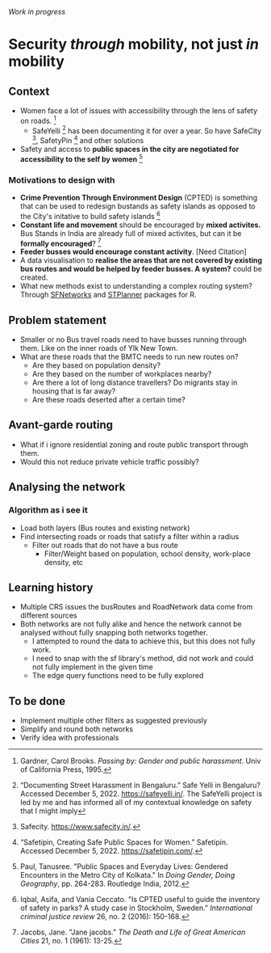 
*Work in progress*
# Security *through* mobility, not just *in* mobility

## Context
- Women face a lot of issues with accessibility through the lens of safety on roads. [^3]
    - SafeYelli [^4] has been documenting it for over a year. So have SafeCity [^5], SafetyPin [^6] and other solutions
- Safety and access to **public spaces in the city are negotiated for accessibility to the self by women** [^7]

### Motivations to design with
- **Crime Prevention Through Environment Design** (CPTED) is something that can be used to redesign bustands as safety islands as opposed to the City's initative to build safety islands  [^1]
- **Constant life and movement** should be encouraged by **mixed activites.** Bus Stands in India are already full of mixed activites, but can it be **formally encouraged**? [^2]
- **Feeder busses would encourage constant activity**. [Need Citation]
- A data visualisation to **realise the areas that are not covered by existing bus routes and would be helped by feeder busses. A system?** could be created. 
- What new methods exist to understanding a complex routing system? Through [SFNetworks](https://luukvdmeer.github.io/sfnetworks) and [STPlanner](https://github.com/ropensci/stplanr) packages for R.

## Problem statement
- Smaller or no Bus travel roads need to have busses running through them. Like on the inner roads of Ylk New Town.
- What are these roads that the BMTC needs to run new routes on?
    - Are they based on population density?
    - Are they based on the number of workplaces nearby?
    - Are there a lot of long distance travellers? Do migrants stay in housing that is far away?
    - Are these roads deserted after a certain time?

## Avant-garde routing
- What if i ignore residential zoning and route public transport through them.
- Would this not reduce private vehicle traffic possibly?


## Analysing the network
### Algorithm as i see it
- Load both layers (Bus routes and existing network)
- Find intersecting roads or roads that satisfy a filter within a radius
    - Filter out roads that do not have a bus route
      - Filter/Weight based on population, school density, work-place density, etc

## Learning history 
- Multiple CRS issues the busRoutes and RoadNetwork data come from different sources
- Both networks are not fully alike and hence the network cannot be analysed without fully snapping both networks together. 
  - I attempted to round the data to achieve this, but this does not fully work. 
  - I need to snap with the sf library's method, did not work and could not fully implement in the given time
  - The edge query functions need to be fully explored
## To be done
- Implement multiple other filters as suggested previously
- Simplify and round both networks
- Verify idea with professionals

 [^1]: Iqbal, Asifa, and Vania Ceccato. "Is CPTED useful to guide the inventory of safety in parks? A study case in Stockholm, Sweden." _International criminal justice review_ 26, no. 2 (2016): 150-168.
 [^2]: Jacobs, Jane. "Jane jacobs." _The Death and Life of Great American Cities_ 21, no. 1 (1961): 13-25.
 [^3]: Gardner, Carol Brooks. _Passing by: Gender and public harassment_. Univ of California Press, 1995.
 [^4]: “Documenting Street Harassment in Bengaluru.” Safe Yelli in Bengaluru? Accessed December 5, 2022. https://safeyelli.in/. The SafeYelli project is led by me and has informed all of my contextual knowledge on safety that I might imply
 [^5]: Safecity. https://www.safecity.in/.
 [^6]: “Safetipin, Creating Safe Public Spaces for Women.” Safetipin. Accessed December 5, 2022. https://safetipin.com/.
 [^7]: Paul, Tanusree. "Public Spaces and Everyday Lives: Gendered Encounters in the Metro City of Kolkata." In _Doing Gender, Doing Geography_, pp. 264-283. Routledge India, 2012.
 [^8]: Anwar, Sajjad. “Mapping Public Transit in Bangalore.” Mapbox Blog. MapBox, June 29, 2017. https://blog.mapbox.com/mapping-public-transit-in-bangalore-32cb80d18e02.
 [^9]: Stadler, Timo, Simon Hofmeister, and Jan Dunnweber. “Hawaii International Conference on System Sciences.” In _A Method for the Optimized Placement of Bus Stops Based on Voronoi Diagram_, n.d. https://scholarspace.manoa.hawaii.edu/server/api/core/bitstreams/0fb14ccf-a5dd-4660-8b56-ceab7f9c1a2b/content.
[^10]: “Home - Bureau of Indian Standards.” Accessed December 5, 2022. https://www.bis.gov.in/.
